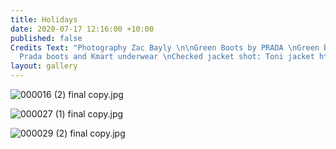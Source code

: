 ```yaml
---
title: Holidays
date: 2020-07-17 12:16:00 +10:00
published: false
Credits Text: "Photography Zac Bayly \n\nGreen Boots by PRADA \nGreen boots shot:
  Prada boots and Kmart underwear \nChecked jacket shot: Toni jacket https://www.instagram.com/shop.toni/"
layout: gallery
---
```


![000016 (2) final copy.jpg](/uploads/000016%20(2)%20final%20copy.jpg)

![000027 (1) final copy.jpg](/uploads/000027%20(1)%20final%20copy.jpg)

![000029 (2) final copy.jpg](/uploads/000029%20(2)%20final%20copy.jpg)